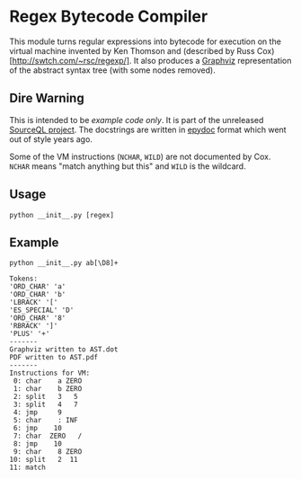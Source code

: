 Regex Bytecode Compiler
=======================

This module turns regular expressions into bytecode for execution on the virtual machine invented by Ken Thomson and (described by Russ Cox)[http://swtch.com/~rsc/regexp/]. It also produces a [Graphviz](http://www.graphviz.org/) representation of the abstract syntax tree (with some nodes removed).

Dire Warning
------------
This is intended to be *example code only*. It is part of the unreleased [SourceQL project](http://timunionsteve.posterous.com/mercurial-ate-our-breakfast-but-we-dont-mind). The docstrings are written in [epydoc](http://epydoc.sourceforge.net/) format which went out of style years ago.

Some of the VM instructions (`NCHAR`, `WILD`) are not documented by Cox. `NCHAR` means "match anything but this" and `WILD` is the wildcard.

Usage
-----

    python __init__.py [regex]

Example
-------

    python __init__.py ab[\D8]+
    
    Tokens:
    'ORD_CHAR' 'a'
    'ORD_CHAR' 'b'
    'LBRACK' '['
    'ES_SPECIAL' 'D'
    'ORD_CHAR' '8'
    'RBRACK' ']'
    'PLUS' '+'
    -------
    Graphviz written to AST.dot
    PDF written to AST.pdf
    -------
    Instructions for VM:
     0: char    a ZERO
     1: char    b ZERO
     2: split   3   5
     3: split   4   7
     4: jmp     9
     5: char    : INF
     6: jmp    10
     7: char  ZERO   /
     8: jmp    10
     9: char    8 ZERO
    10: split   2  11
    11: match
